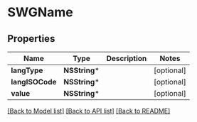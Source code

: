 # SWGName

## Properties
Name | Type | Description | Notes
------------ | ------------- | ------------- | -------------
**langType** | **NSString*** |  | [optional] 
**langISOCode** | **NSString*** |  | [optional] 
**value** | **NSString*** |  | [optional] 

[[Back to Model list]](../README.md#documentation-for-models) [[Back to API list]](../README.md#documentation-for-api-endpoints) [[Back to README]](../README.md)


